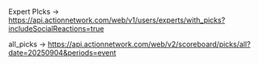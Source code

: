 Expert PIcks -> https://api.actionnetwork.com/web/v1/users/experts/with_picks?includeSocialReactions=true

all_picks -> https://api.actionnetwork.com/web/v2/scoreboard/picks/all?date=20250904&periods=event
